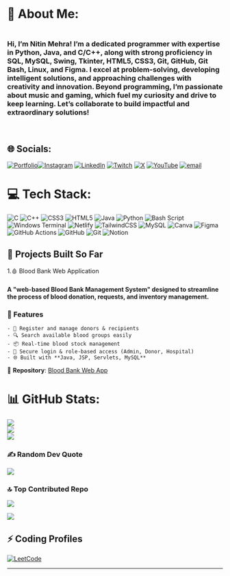 # 💫 About Me:
<h3><br>Hi, I’m Nitin Mehra! I’m a dedicated programmer with expertise in Python, Java, and C/C++, along with strong proficiency in SQL, MySQL, Swing, Tkinter, HTML5, CSS3, Git, GitHub, Git Bash, Linux, and Figma. I excel at problem-solving, developing intelligent solutions, and approaching challenges with creativity and innovation. Beyond programming, I’m passionate about music and gaming, which fuel my curiosity and drive to keep learning. Let’s collaborate to build impactful and extraordinary solutions!<br></h3><br>


## 🌐 Socials:
[![Portfolio](https://img.shields.io/badge/Portfolio-%23000000.svg?logo=googlechrome&logoColor=white)](https://nitinmehra.me)[![Instagram](https://img.shields.io/badge/Instagram-%23E4405F.svg?logo=Instagram&logoColor=white)](https://instagram.com/mihirmehra_09) [![LinkedIn](https://img.shields.io/badge/LinkedIn-%230077B5.svg?logo=linkedin&logoColor=white)](https://linkedin.com/in/nitinmehra09) [![Twitch](https://img.shields.io/badge/Twitch-%239146FF.svg?logo=Twitch&logoColor=white)](https://twitch.tv/nitinmehra_09) [![X](https://img.shields.io/badge/X-black.svg?logo=X&logoColor=white)](https://x.com/nitinmehra_09) [![YouTube](https://img.shields.io/badge/YouTube-%23FF0000.svg?logo=YouTube&logoColor=white)](https://youtube.com/@whiteeeanimates) [![email](https://img.shields.io/badge/Email-D14836?logo=gmail&logoColor=white)](mailto:nitinmehra2k4@gmail.com) 

# 💻 Tech Stack:
![C](https://img.shields.io/badge/c-%2300599C.svg?style=for-the-badge&logo=c&logoColor=white) ![C++](https://img.shields.io/badge/c++-%2300599C.svg?style=for-the-badge&logo=c%2B%2B&logoColor=white) ![CSS3](https://img.shields.io/badge/css3-%231572B6.svg?style=for-the-badge&logo=css3&logoColor=white) ![HTML5](https://img.shields.io/badge/html5-%23E34F26.svg?style=for-the-badge&logo=html5&logoColor=white) ![Java](https://img.shields.io/badge/java-%23ED8B00.svg?style=for-the-badge&logo=openjdk&logoColor=white) ![Python](https://img.shields.io/badge/python-3670A0?style=for-the-badge&logo=python&logoColor=ffdd54) ![Bash Script](https://img.shields.io/badge/bash_script-%23121011.svg?style=for-the-badge&logo=gnu-bash&logoColor=white) ![Windows Terminal](https://img.shields.io/badge/Windows%20Terminal-%234D4D4D.svg?style=for-the-badge&logo=windows-terminal&logoColor=white) ![Netlify](https://img.shields.io/badge/netlify-%23000000.svg?style=for-the-badge&logo=netlify&logoColor=#00C7B7) ![TailwindCSS](https://img.shields.io/badge/tailwindcss-%2338B2AC.svg?style=for-the-badge&logo=tailwind-css&logoColor=white) ![MySQL](https://img.shields.io/badge/mysql-4479A1.svg?style=for-the-badge&logo=mysql&logoColor=white) ![Canva](https://img.shields.io/badge/Canva-%2300C4CC.svg?style=for-the-badge&logo=Canva&logoColor=white) ![Figma](https://img.shields.io/badge/figma-%23F24E1E.svg?style=for-the-badge&logo=figma&logoColor=white) ![GitHub Actions](https://img.shields.io/badge/github%20actions-%232671E5.svg?style=for-the-badge&logo=githubactions&logoColor=white) ![GitHub](https://img.shields.io/badge/github-%23121011.svg?style=for-the-badge&logo=github&logoColor=white) ![Git](https://img.shields.io/badge/git-%23F05033.svg?style=for-the-badge&logo=git&logoColor=white) ![Notion](https://img.shields.io/badge/Notion-%23000000.svg?style=for-the-badge&logo=notion&logoColor=white)

## 🚀 Projects Built So Far  
1.🩸 Blood Bank Web Application  

  <h4>A "web-based Blood Bank Management System" designed to streamline the process of blood donation, requests, and inventory management.</h4>
  
  ### 🔹 Features
    - 🏥 Register and manage donors & recipients  
    - 🔍 Search available blood groups easily  
    - 📦 Real-time blood stock management  
    - 🔐 Secure login & role-based access (Admin, Donor, Hospital)  
    - 🌐 Built with **Java, JSP, Servlets, MySQL**  

📂 **Repository**: [Blood Bank Web App](https://github.com/nitinmehra09/blood-bank-webapp)  


# 📊 GitHub Stats:
![](https://github-readme-stats.vercel.app/api?username=nitinmehra09&theme=dark&hide_border=false&include_all_commits=true&count_private=true)<br/>
![](https://nirzak-streak-stats.vercel.app/?user=nitinmehra09&theme=dark&hide_border=false)<br/>
![](https://github-readme-stats.vercel.app/api/top-langs/?username=nitinmehra09&theme=dark&hide_border=false&include_all_commits=true&count_private=true&layout=compact)

### ✍️ Random Dev Quote
![](https://quotes-github-readme.vercel.app/api?type=horizontal&theme=radical)

### 🔝 Top Contributed Repo
![](https://github-contributor-stats.vercel.app/api?username=nitinmehra09&limit=5&theme=dark&combine_all_yearly_contributions=true)

[![](https://visitcount.itsvg.in/api?id=nitinmehra09&icon=0&color=0)](https://visitcount.itsvg.in)

## ⚡ Coding Profiles  

[![LeetCode](https://img.shields.io/badge/LeetCode-FFA116?style=for-the-badge&logo=leetcode&logoColor=white)](https://leetcode.com/u/Nitinmehra_09/) 

---
